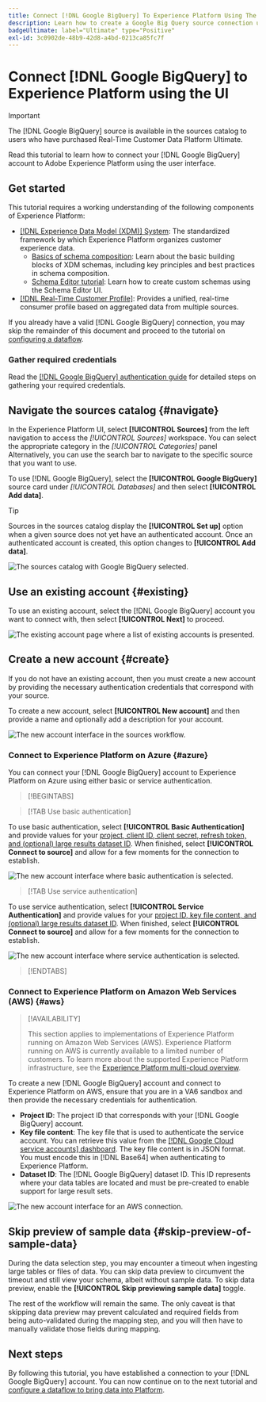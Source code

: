 ```yaml
---
title: Connect [!DNL Google BigQuery] To Experience Platform Using The UI
description: Learn how to create a Google Big Query source connection using the Adobe Experience Platform UI.
badgeUltimate: label="Ultimate" type="Positive"
exl-id: 3c0902de-48b9-42d8-a4bd-0213ca85fc7f
---
```

# Connect [!DNL Google BigQuery] to Experience Platform using the UI

>[!IMPORTANT]
>
>The [!DNL Google BigQuery] source is available in the sources catalog to users who have purchased Real-Time Customer Data Platform Ultimate.

Read this tutorial to learn how to connect your [!DNL Google BigQuery] account to Adobe Experience Platform using the user interface.

## Get started

This tutorial requires a working understanding of the following components of Experience Platform:

* [[!DNL Experience Data Model (XDM)] System](../../../../../xdm/home.md): The standardized framework by which Experience Platform organizes customer experience data.
  * [Basics of schema composition](../../../../../xdm/schema/composition.md): Learn about the basic building blocks of XDM schemas, including key principles and best practices in schema composition.
  * [Schema Editor tutorial](../../../../../xdm/tutorials/create-schema-ui.md): Learn how to create custom schemas using the Schema Editor UI.
* [[!DNL Real-Time Customer Profile]](../../../../../profile/home.md): Provides a unified, real-time consumer profile based on aggregated data from multiple sources.

If you already have a valid [!DNL Google BigQuery] connection, you may skip the remainder of this document and proceed to the tutorial on [configuring a dataflow](../../dataflow/databases.md).

### Gather required credentials

Read the [[!DNL Google BigQuery] authentication guide](../../../../connectors/databases/bigquery.md#prerequisites) for detailed steps on gathering your required credentials.

## Navigate the sources catalog {#navigate}

In the Experience Platform UI, select **[!UICONTROL Sources]** from the left navigation to access the *[!UICONTROL Sources]* workspace. You can select the appropriate category in the *[!UICONTROL Categories]* panel Alternatively, you can use the search bar to navigate to the specific source that you want to use.

To use [!DNL Google BigQuery], select the **[!UICONTROL Google BigQuery]** source card under *[!UICONTROL Databases]* and then select **[!UICONTROL Add data]**.

>[!TIP]
>
>Sources in the sources catalog display the **[!UICONTROL Set up]** option when a given source does not yet have an authenticated account. Once an authenticated account is created, this option changes to **[!UICONTROL Add data]**.

![The sources catalog with Google BigQuery selected.](../../../../images/tutorials/create/google-big-query/catalog.png)

## Use an existing account {#existing}

To use an existing account, select the [!DNL Google BigQuery] account you want to connect with, then select **[!UICONTROL Next]** to proceed.

![The existing account page where a list of existing accounts is presented.](../../../../images/tutorials/create/google-big-query/existing.png)

## Create a new account {#create}

If you do not have an existing account, then you must create a new account by providing the necessary authentication credentials that correspond with your source. 

To create a new account, select **[!UICONTROL New account]** and then provide a name and optionally add a description for your account.

![The new account interface in the sources workflow.](../../../../images/tutorials/create/google-big-query/new.png)

### Connect to Experience Platform on Azure {#azure}

You can connect your [!DNL Google BigQuery] account to Experience Platform on Azure using either basic or service authentication. 

>[!BEGINTABS]

>[!TAB Use basic authentication]

To use basic authentication, select **[!UICONTROL Basic Authentication]** and provide values for your [project, client ID, client secret, refresh token, and (optional) large results dataset ID](../../../../connectors/databases/bigquery.md#generate-your-google-bigquery-credentials). When finished, select **[!UICONTROL Connect to source]** and allow for a few moments for the connection to establish.

![The new account interface where basic authentication is selected.](../../../../images/tutorials/create/google-big-query/basic-auth.png)

>[!TAB Use service authentication]

To use service authentication, select **[!UICONTROL Service Authentication]** and provide values for your [project ID, key file content, and (optional) large results dataset ID](../../../../connectors/databases/bigquery.md#generate-your-google-bigquery-credentials). When finished, select **[!UICONTROL Connect to source]** and allow for a few moments for the connection to establish.

![The new account interface where service authentication is selected.](../../../../images/tutorials/create/google-big-query/service-auth.png)

>[!ENDTABS]

### Connect to Experience Platform on Amazon Web Services (AWS) {#aws}

>[!AVAILABILITY]
>
>This section applies to implementations of Experience Platform running on Amazon Web Services (AWS). Experience Platform running on AWS is currently available to a limited number of customers. To learn more about the supported Experience Platform infrastructure, see the [Experience Platform multi-cloud overview](../../../../../landing/multi-cloud.md).

To create a new [!DNL Google BigQuery] account and connect to Experience Platform on AWS, ensure that you are in a VA6 sandbox and then provide the necessary credentials for authentication.

* **Project ID**: The project ID that corresponds with your [!DNL Google BigQuery] account.
* **Key file content**: The key file that is used to authenticate the service account. You can retrieve this value from the [[!DNL Google Cloud service accounts] dashboard](https://console.cloud.google.com). The key file content is in JSON format. You must encode this in [!DNL Base64] when authenticating to Experience Platform.
* **Dataset ID**: The [!DNL Google BigQuery] dataset ID. This ID represents where your data tables are located and must be pre-created to enable support for large result sets.

![The new account interface for an AWS connection.](../../../../images/tutorials/create/google-big-query/aws.png)

## Skip preview of sample data {#skip-preview-of-sample-data}

During the data selection step, you may encounter a timeout when ingesting large tables or files of data. You can skip data preview to circumvent the timeout and still view your schema, albeit without sample data. To skip data preview, enable the **[!UICONTROL Skip previewing sample data]** toggle.

The rest of the workflow will remain the same. The only caveat is that skipping data preview may prevent calculated and required fields from being auto-validated during the mapping step, and you will then have to manually validate those fields during mapping.

## Next steps

By following this tutorial, you have established a connection to your [!DNL Google BigQuery] account. You can now continue on to the next tutorial and [configure a dataflow to bring data into Platform](../../dataflow/databases.md).
